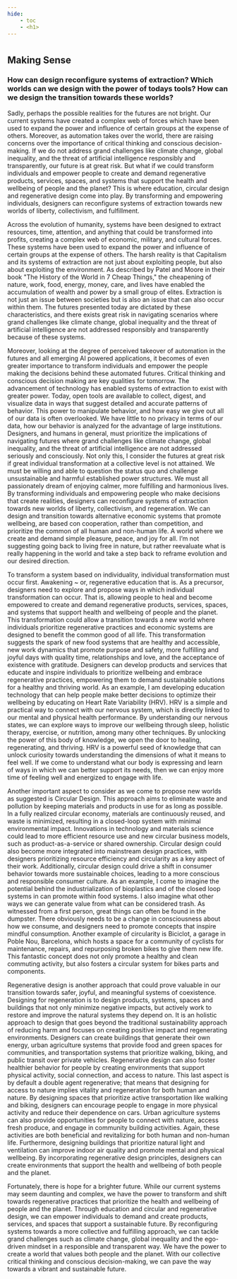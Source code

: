 ```yaml
---
hide:
    - toc
    - <h1>
---
```

#
## Making Sense


### How can design reconfigure systems of extraction? Which worlds can we design with the power of todays tools? How can we design the transition towards these worlds?

Sadly, perhaps the possible realities for the futures are not bright. Our current systems have created a complex web of forces which have been used to expand the power and influence of certain groups at the expense of others. Moreover, as automation takes over the world, there are raising concerns over the importance of critical thinking and conscious decision-making. If we do not address grand challenges like climate change, global inequality, and the threat of artificial intelligence responsibly and transparently, our future is at great risk. But what if we could transform individuals and empower people to create and demand regenerative products, services, spaces, and systems that support the health and wellbeing of people and the planet? This is where education, circular design and regenerative design come into play. By transforming and empowering individuals, designers can reconfigure systems of extraction towards new worlds of liberty, collectivism, and fulfillment.

Across the evolution of humanity, systems have been designed to extract resources, time, attention, and anything that could be transformed into profits, creating a complex web of economic, military, and cultural forces. These systems have been used to expand the power and influence of certain groups at the expense of others. The harsh reality is that Capitalism and its systems of extraction are not just about exploiting people, but also about exploiting the environment. As described by Patel and Moore in their book "The History of the World in 7 Cheap Things," the cheapening of nature, work, food, energy, money, care, and lives have enabled the accumulation of wealth and power by a small group of elites. Extraction is not just an issue between societies but is also an issue that can also occur within them. The futures presented today are dictated by these characteristics, and there exists great risk in navigating scenarios where grand challenges like climate change, global inequality and the threat of artificial intelligence are not addressed responsibly and transparently because of these systems.

Moreover, looking at the degree of perceived takeover of automation in the futures and all emerging AI powered applications, it becomes of even greater importance to transform individuals and empower the people making the decisions behind these automated futures. Critical thinking and conscious decision making are key qualities for tomorrow. The advancement of technology has enabled systems of extraction to exist with greater power. Today, open tools are available to collect, digest, and visualize data in ways that suggest detailed and accurate patterns of behavior. This power to manipulate behavior, and how easy we give out all of our data is often overlooked. We have little to no privacy in terms of our data, how our behavior is analyzed for the advantage of large institutions. Designers, and humans in general, must prioritize the implications of navigating futures where grand challenges like climate change, global inequality, and the threat of artificial intelligence are not addressed seriously and consciously. Not only this, I consider the futures at great risk if great individual transformation at a collective level is not attained. We must be willing and able to question the status quo and challenge unsustainable and harmful established power structures. We must all passionately dream of enjoying calmer, more fulfilling and harmonious lives. By transforming individuals and empowering people who make decisions that create realities, designers can reconfigure systems of extraction towards new worlds of liberty, collectivism, and regeneration. We can design and transition towards alternative economic systems that promote wellbeing, are based con cooperation, rather than competition, and prioritize the common of all human and non-human life. A world where we create and demand simple pleasure, peace, and joy for all. I’m not suggesting going back to living free in nature, but rather reevaluate what is really happening in the world and take a step back to reframe evolution and our desired direction.  

To transform a system based on individuality, individual transformation must occur first. Awakening ~ or, regenerative education that is. As a precursor, designers need to explore and propose ways in which individual transformation can occur. That is, allowing people to heal and become empowered to create and demand regenerative products, services, spaces, and systems that support health and wellbeing of people and the planet. This transformation could allow a transition towards a new world where individuals prioritize regenerative practices and economic systems are designed to benefit the common good of all life. This transformation suggests the spark of new food systems that are healthy and accessible, new work dynamics that promote purpose and safety, more fulfilling and joyful days with quality time, relationships and love, and the acceptance of existence with gratitude. Designers can develop products and services that educate and inspire individuals to prioritize wellbeing and embrace regenerative practices, empowering them to demand sustainable solutions for a healthy and thriving world. As an example, I am developing education technology that can help people make better decisions to optimize their wellbeing by educating on Heart Rate Variability (HRV). HRV is a simple and practical way to connect with our nervous system, which is directly linked to our mental and physical health performance. By understanding our nervous states, we can explore ways to improve our wellbeing through sleep, holistic therapy, exercise, or nutrition, among many other techniques. By unlocking the power of this body of knowledge, we open the door to healing, regenerating, and thriving. HRV is a powerful seed of knowledge that can unlock curiosity towards understanding the dimensions of what it means to feel well. If we come to understand what our body is expressing and learn of ways in which we can better support its needs, then we can enjoy more time of feeling well and energized to engage with life.  

Another important aspect to consider as we come to propose new worlds as suggested is Circular Design. This approach aims to eliminate waste and pollution by keeping materials and products in use for as long as possible. In a fully realized circular economy, materials are continuously reused, and waste is minimized, resulting in a closed-loop system with minimal environmental impact. Innovations in technology and materials science could lead to more efficient resource use and new circular business models, such as product-as-a-service or shared ownership. Circular design could also become more integrated into mainstream design practices, with designers prioritizing resource efficiency and circularity as a key aspect of their work. Additionally, circular design could drive a shift in consumer behavior towards more sustainable choices, leading to a more conscious and responsible consumer culture. As an example, I come to imagine the potential behind the industrialization of bioplastics and of the closed loop systems in can promote within food systems. I also imagine what other ways we can generate value from what can be considered trash. As witnessed from a first person, great things can often be found in the dumpster. There obviously needs to be a change in consciousness about how we consume, and designers need to promote concepts that inspire mindful consumption. Another example of circularity is Biciclot, a garage in Poble Nou, Barcelona, which hosts a space for a community of cyclists for maintenance, repairs, and repurposing broken bikes to give them new life.  This fantastic concept does not only promote a healthy and clean commuting activity, but also fosters a circular system for bikes parts and components.  

Regenerative design is another approach that could prove valuable in our transition towards safer, joyful, and meaningful systems of coexistence. Designing for regeneration is to design products, systems, spaces and buildings that not only minimize negative impacts, but actively work to restore and improve the natural systems they depend on. It is an holistic approach to design that goes beyond the traditional sustainability approach of reducing harm and focuses on creating positive impact and regenerating environments. Designers can create buildings that generate their own energy, urban agriculture systems that provide food and green spaces for communities, and transportation systems that prioritize walking, biking, and public transit over private vehicles. Regenerative design can also foster healthier behavior for people by creating environments that support physical activity, social connection, and access to nature. This last aspect is by default a double agent regenerative; that means that designing for access to nature implies vitality and regeneration for both human and nature. By designing spaces that prioritize active transportation like walking and biking, designers can encourage people to engage in more physical activity and reduce their dependence on cars. Urban agriculture systems can also provide opportunities for people to connect with nature, access fresh produce, and engage in community building activities. Again, these activities are both beneficial and revitalizing for both human and non-human life. Furthermore, designing buildings that prioritize natural light and ventilation can improve indoor air quality and promote mental and physical wellbeing. By incorporating regenerative design principles, designers can create environments that support the health and wellbeing of both people and the planet.

Fortunately, there is hope for a brighter future. While our current systems may seem daunting and complex, we have the power to transform and shift towards regenerative practices that prioritize the health and wellbeing of people and the planet. Through education and circular and regenerative design, we can empower individuals to demand and create products, services, and spaces that support a sustainable future. By reconfiguring systems towards a more collective and fulfilling approach, we can tackle grand challenges such as climate change, global inequality and the ego-driven mindset in a responsible and transparent way. We have the power to create a world that values both people and the planet. With our collective critical thinking and conscious decision-making, we can pave the way towards a vibrant and sustainable future.
